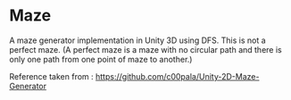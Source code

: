# Maze

A maze generator implementation in Unity 3D using DFS.
This is not a perfect maze.
(A perfect maze is a maze with no circular path and there is only one path from one point of maze to another.)

Reference taken from :
https://github.com/c00pala/Unity-2D-Maze-Generator

